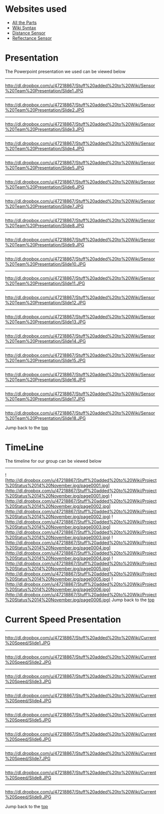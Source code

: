 

<a href='Hidden comment: 
The above code is used for the Table of Contents
'></a>


# Websites used #

  * [All the Parts](PartsList.md)
  * [Wiki Syntax](http://code.google.com/p/support/wiki/WikiSyntax#Wiki_Syntax)
  * [Distance Sensor](http://www.pololu.com/catalog/product/1132/resources)
  * [Reflectance Sensor](http://www.pololu.com/catalog/product/961/resources)

# Presentation #

The Powerpoint presentation we used can be viewed below


---

http://dl.dropbox.com/u/47218867/Stuff%20added%20to%20Wiki/Sensor%20Team%20Presentation/Slide1.JPG

---

http://dl.dropbox.com/u/47218867/Stuff%20added%20to%20Wiki/Sensor%20Team%20Presentation/Slide2.JPG

---

http://dl.dropbox.com/u/47218867/Stuff%20added%20to%20Wiki/Sensor%20Team%20Presentation/Slide3.JPG

---

http://dl.dropbox.com/u/47218867/Stuff%20added%20to%20Wiki/Sensor%20Team%20Presentation/Slide4.JPG

---

http://dl.dropbox.com/u/47218867/Stuff%20added%20to%20Wiki/Sensor%20Team%20Presentation/Slide5.JPG

---

http://dl.dropbox.com/u/47218867/Stuff%20added%20to%20Wiki/Sensor%20Team%20Presentation/Slide6.JPG

---

http://dl.dropbox.com/u/47218867/Stuff%20added%20to%20Wiki/Sensor%20Team%20Presentation/Slide7.JPG

---

http://dl.dropbox.com/u/47218867/Stuff%20added%20to%20Wiki/Sensor%20Team%20Presentation/Slide8.JPG

---

http://dl.dropbox.com/u/47218867/Stuff%20added%20to%20Wiki/Sensor%20Team%20Presentation/Slide9.JPG

---

http://dl.dropbox.com/u/47218867/Stuff%20added%20to%20Wiki/Sensor%20Team%20Presentation/Slide10.JPG

---

http://dl.dropbox.com/u/47218867/Stuff%20added%20to%20Wiki/Sensor%20Team%20Presentation/Slide11.JPG

---

http://dl.dropbox.com/u/47218867/Stuff%20added%20to%20Wiki/Sensor%20Team%20Presentation/Slide12.JPG

---

http://dl.dropbox.com/u/47218867/Stuff%20added%20to%20Wiki/Sensor%20Team%20Presentation/Slide13.JPG

---

http://dl.dropbox.com/u/47218867/Stuff%20added%20to%20Wiki/Sensor%20Team%20Presentation/Slide14.JPG

---

http://dl.dropbox.com/u/47218867/Stuff%20added%20to%20Wiki/Sensor%20Team%20Presentation/Slide15.JPG

---

http://dl.dropbox.com/u/47218867/Stuff%20added%20to%20Wiki/Sensor%20Team%20Presentation/Slide16.JPG

---

http://dl.dropbox.com/u/47218867/Stuff%20added%20to%20Wiki/Sensor%20Team%20Presentation/Slide17.JPG

---

http://dl.dropbox.com/u/47218867/Stuff%20added%20to%20Wiki/Sensor%20Team%20Presentation/Slide18.JPG

Jump back to the [top](ResearchStage.md)

# TimeLine #

The timeline for our group can be viewed below


---

![http://dl.dropbox.com/u/47218867/Stuff%20added%20to%20Wiki/Project%20Status%2014%20November.jpg/page0001.jpg](http://dl.dropbox.com/u/47218867/Stuff%20added%20to%20Wiki/Project%20Status%2014%20November.jpg/page0001.jpg)
![http://dl.dropbox.com/u/47218867/Stuff%20added%20to%20Wiki/Project%20Status%2014%20November.jpg/page0002.jpg](http://dl.dropbox.com/u/47218867/Stuff%20added%20to%20Wiki/Project%20Status%2014%20November.jpg/page0002.jpg)
![http://dl.dropbox.com/u/47218867/Stuff%20added%20to%20Wiki/Project%20Status%2014%20November.jpg/page0003.jpg](http://dl.dropbox.com/u/47218867/Stuff%20added%20to%20Wiki/Project%20Status%2014%20November.jpg/page0003.jpg)
![http://dl.dropbox.com/u/47218867/Stuff%20added%20to%20Wiki/Project%20Status%2014%20November.jpg/page0004.jpg](http://dl.dropbox.com/u/47218867/Stuff%20added%20to%20Wiki/Project%20Status%2014%20November.jpg/page0004.jpg)
![http://dl.dropbox.com/u/47218867/Stuff%20added%20to%20Wiki/Project%20Status%2014%20November.jpg/page0005.jpg](http://dl.dropbox.com/u/47218867/Stuff%20added%20to%20Wiki/Project%20Status%2014%20November.jpg/page0005.jpg)
![http://dl.dropbox.com/u/47218867/Stuff%20added%20to%20Wiki/Project%20Status%2014%20November.jpg/page0006.jpg](http://dl.dropbox.com/u/47218867/Stuff%20added%20to%20Wiki/Project%20Status%2014%20November.jpg/page0006.jpg)
Jump back to the [top](ResearchStage.md)

# Current Speed Presentation #


---

http://dl.dropbox.com/u/47218867/Stuff%20added%20to%20Wiki/Current%20Speed/Slide1.JPG

---

http://dl.dropbox.com/u/47218867/Stuff%20added%20to%20Wiki/Current%20Speed/Slide2.JPG

---

http://dl.dropbox.com/u/47218867/Stuff%20added%20to%20Wiki/Current%20Speed/Slide3.JPG

---

http://dl.dropbox.com/u/47218867/Stuff%20added%20to%20Wiki/Current%20Speed/Slide4.JPG

---

http://dl.dropbox.com/u/47218867/Stuff%20added%20to%20Wiki/Current%20Speed/Slide5.JPG

---

http://dl.dropbox.com/u/47218867/Stuff%20added%20to%20Wiki/Current%20Speed/Slide6.JPG

---

http://dl.dropbox.com/u/47218867/Stuff%20added%20to%20Wiki/Current%20Speed/Slide7.JPG

---

http://dl.dropbox.com/u/47218867/Stuff%20added%20to%20Wiki/Current%20Speed/Slide8.JPG

---

http://dl.dropbox.com/u/47218867/Stuff%20added%20to%20Wiki/Current%20Speed/Slide9.JPG

Jump back to the [top](ResearchStage.md)